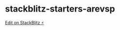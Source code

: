 # stackblitz-starters-arevsp

[Edit on StackBlitz ⚡️](https://stackblitz.com/edit/stackblitz-starters-arevsp)